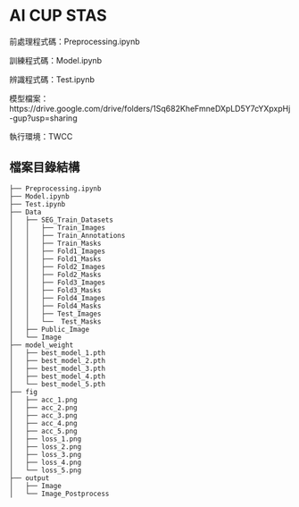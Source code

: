 # AI CUP STAS

<p>前處理程式碼：Preprocessing.ipynb</p>
<p>訓練程式碼：Model.ipynb</p>
<p>辨識程式碼：Test.ipynb</p>
<p>模型檔案：https://drive.google.com/drive/folders/1Sq682KheFmneDXpLD5Y7cYXpxpHj-gup?usp=sharing</p>
<p>執行環境：TWCC</p>

## 檔案目錄結構
```
├── Preprocessing.ipynb               
├── Model.ipynb
├── Test.ipynb
├── Data
│   ├── SEG_Train_Datasets
│   │   ├── Train_Images
│   │   ├── Train_Annotations
│   │   ├── Train_Masks
│   │   ├── Fold1_Images
│   │   ├── Fold1_Masks
│   │   ├── Fold2_Images
│   │   ├── Fold2_Masks
│   │   ├── Fold3_Images
│   │   ├── Fold3_Masks
│   │   ├── Fold4_Images
│   │   ├── Fold4_Masks
│   │   ├── Test_Images
│   │   └──  Test_Masks
│   ├── Public_Image
│   └── Image   
├── model_weight                      
│   ├── best_model_1.pth
│   ├── best_model_2.pth               
│   ├── best_model_3.pth         
│   ├── best_model_4.pth               
│   └── best_model_5.pth
├── fig                      
│   ├── acc_1.png
│   ├── acc_2.png              
│   ├── acc_3.png         
│   ├── acc_4.png              
│   ├── acc_5.png
│   ├── loss_1.png
│   ├── loss_2.png              
│   ├── loss_3.png         
│   ├── loss_4.png              
│   └── loss_5.png
├── output                      
│   ├── Image           
│   └── Image_Postprocess
```
